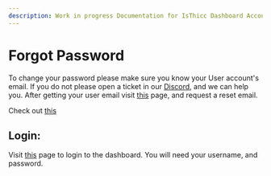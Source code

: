 ```yaml
---
description: Work in progress Documentation for IsThicc Dashboard Accounts.
---
```


# Forgot Password

To change your password please make sure you know your User account's email. If you do not please
open a ticket in our [Discord](https://discord.isthicc.dev/), and we can help you. After getting
your user email visit [this](https://isthicc.dev/forgot) page, and request a reset email.

Check out [this](https://docs.isthicc.dev/dashboard/)

## Login:

Visit [this](https://isthicc.dev/login) page to login to the dashboard. You will need your
username, and password. 

